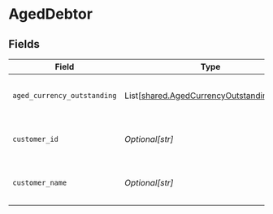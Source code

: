 # AgedDebtor


## Fields

| Field                                                                                            | Type                                                                                             | Required                                                                                         | Description                                                                                      | Example                                                                                          |
| ------------------------------------------------------------------------------------------------ | ------------------------------------------------------------------------------------------------ | ------------------------------------------------------------------------------------------------ | ------------------------------------------------------------------------------------------------ | ------------------------------------------------------------------------------------------------ |
| `aged_currency_outstanding`                                                                      | List[[shared.AgedCurrencyOutstandingItems](../../models/shared/agedcurrencyoutstandingitems.md)] | :heavy_minus_sign:                                                                               | Array of aged debtors by currency.                                                               |                                                                                                  |
| `customer_id`                                                                                    | *Optional[str]*                                                                                  | :heavy_minus_sign:                                                                               | Customer ID of the aged debtor.                                                                  | f594cefb-7750-4c3a-bab2-b5322026dee9                                                             |
| `customer_name`                                                                                  | *Optional[str]*                                                                                  | :heavy_minus_sign:                                                                               | Customer name of the aged debtor.                                                                | John Doe                                                                                         |